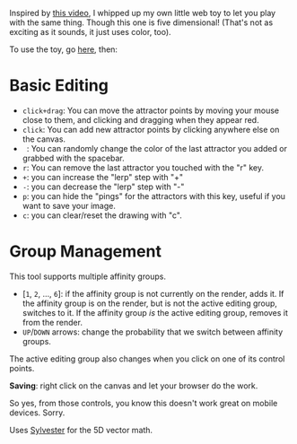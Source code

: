 Inspired by [this video](https://www.youtube.com/watch?v=kbKtFN71Lfs), I whipped up my own little web toy to let you play with the same thing. Though this one is five dimensional! (That's not as exciting as it sounds, it just uses color, too).

To use the toy, go [here](https://remyporter.github.io/AttractiveToy/), then: 


# Basic Editing
* `click+drag`: You can move the attractor points by moving your mouse close to them, and clicking and dragging when they appear red.
* `click`: You can add new attractor points by clicking anywhere else on the canvas.
* ` `: You can randomly change the color of the last attractor you added or grabbed with the spacebar.
* `r`: You can remove the last attractor you touched with the "r" key.
* `+`: you can increase the "lerp" step with "+"
* `-`: you can decrease the "lerp" step with "-"
* `p`: you can hide the "pings" for the attractors with this key, useful if you want to save your image.
* `c`: you can clear/reset the drawing with "c".

# Group Management
This tool supports multiple affinity groups.

* [`1`, `2`, …, `6`]: if the affinity group is not currently on the render, adds it. If the affinity group is on the render, but is not the active editing group, switches to it. If the affinity group *is* the active editing group, removes it from the render.
* `UP`/`DOWN` arrows: change the probability that we switch between affinity groups. 

The active editing group also changes when you click on one of its control points.


**Saving**: right click on the canvas and let your browser do the work.

So yes, from those controls, you know this doesn't work great on mobile devices. Sorry.

Uses [Sylvester](http://sylvester.jcoglan.com/) for the 5D vector math.